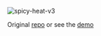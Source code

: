 ![spicy-heat-v3](https://socialify.git.ci/medival/spicy-heat-v3/image?description=1&font=Bitter&forks=1&issues=1&language=1&owner=1&pattern=Floating%20Cogs&pulls=1&stargazers=1&theme=Light)


Original [repo](https://github.com/medival/spicy-heat-v3) or see the [demo](https://spicy-heat-v3.web.app/)